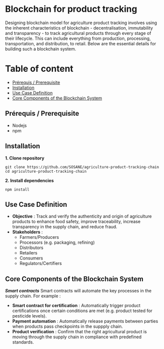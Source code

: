 # Blockchain for product tracking
Designing blockchain model for agriculture product tracking involves using the inherent characteristics of blockchain - decentralisation, immutability and transparency - to track agricultural products through every stage of their lifecycle. This can include everything from production, processing, transportation, and distribution, to retail. Below are the essential details for building such a blockchain system.

# Table of content
- [Prérequis / Prerequisite](#prérequis--prerequisite)
- [Installation](#installation)
- [Use Case Definition](#use-case-definition)
- [Core Components of the Blockchain System](#core-components-of-the-blockchain-system)

## Prérequis / Prerequisite
- Nodejs
- npm

## Installation
**1. Clone repository** 
```
git clone https://github.com/SOSANE/agriculture-product-tracking-chain
cd agriculture-product-tracking-chain
```

**2. Install dependencies** 
```
npm install
```

## Use Case Definition
- **Objective** : Track and verify the authenticity and origin of agriculture products to enhance food safety, improve traceability, increase transparency in the supply chain, and reduce fraud.
- **Stakeholders** : 
    - Farmers/Producers
    - Processors (e.g. packaging, refining)
    - Distributors
    - Retailers
    - Consumers
    - Regulators/Certifiers

## Core Components of the Blockchain System
***Smart contracts***
Smart contracts will automate the key processes in the supply chain. For example :
- **Smart contract for certification** : Automatically trigger product certifications once certain conditions are met (e.g. product tested for pesticide levels).
- **Payment automation** : Automatically release payments between parties when products pass checkpoints in the suppply chain.
- **Product verification** : Confirm that the right agricultural product is moving through the supply chain in compliance with predefined standards.